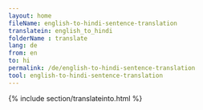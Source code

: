 ```yaml
---
layout: home
fileName: english-to-hindi-sentence-translation
translatein: english_to_hindi
folderName : translate
lang: de
from: en
to: hi
permalink: /de/english-to-hindi-sentence-translation
tool: english-to-hindi-sentence-translation
---
```

{% include section/translateinto.html %}